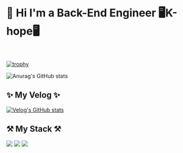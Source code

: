 # 👋 Hi I'm a Back-End Engineer 🖥️K-hope🖥️

<br>



[![trophy](https://github-profile-trophy.vercel.app/?username=KIMHUEMANG&theme=onedark)](https://github.com/ryo-ma/github-profile-trophy)



![Anurag's GitHub stats](https://github-readme-stats.vercel.app/api?username=KIMHUEMANG&show_icons=true&theme=github_dark)

## ✨ My Velog ✨
[![Velog's GitHub stats](https://velog-readme-stats.vercel.app/api?name=hope0206)](https://velog.io/@hope0206)


## ⚒️ My Stack ⚒️

<img src="https://img.shields.io/badge/Spring-6DB33F?style=for-the-badge&logo=Spring&logoColor=white"> <img src="https://img.shields.io/badge/Spring Boot-6DB33F?style=for-the-badge&logo=SpringBoot&logoColor=white"> <img src="https://img.shields.io/badge/AWS-232F3E?style=for-the-badge&logo=Amazon aws&logoColor=white">
